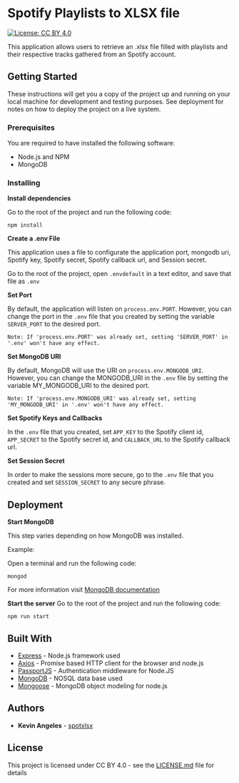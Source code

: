 # Spotify Playlists to XLSX file
[![License: CC BY 4.0](https://img.shields.io/badge/License-CC%20BY%204.0-lightgrey.svg)](https://creativecommons.org/licenses/by/4.0/)

This application allows users to retrieve an .xlsx file filled with playlists and their respective tracks gathered from an Spotify account.


## Getting Started

These instructions will get you a copy of the project up and running on your local machine for development and testing purposes. See deployment for notes on how to deploy the project on a live system.

### Prerequisites

You are required to have installed the following software:

* Node.js and NPM
* MongoDB

### Installing

**Install dependencies**

Go to the root of the project and run the following code:
```
npm install
```

**Create a .env File**

This application uses a file to configurate the application port, mongodb uri, Spotify key, Spotify secret, Spotify callback url, and Session secret.

Go to the root of the project, open `.envdefault` in a text editor, and save that file as `.env`

**Set Port**

By default, the application will listen on `process.env.PORT`. However, you can change the port in the `.env` file that you created by setting the variable `SERVER_PORT` to the desired port.

```
Note: If 'process.env.PORT' was already set, setting 'SERVER_PORT' in '.env' won't have any effect.
```

**Set MongoDB URI**

By default, MongoDB will use the URI on `process.env.MONGODB_URI`. However, you can change the MONGODB_URI in the `.env` file by setting the variable MY_MONGODB_URI to the desired port. 
```
Note: If 'process.env.MONGODB_URI' was already set, setting 'MY_MONGODB_URI' in '.env' won't have any effect.
```

**Set Spotify Keys and Callbacks**

In the `.env` file that you created, set `APP_KEY` to the Spotify client id, `APP_SECRET` to the Spotify secret id, and `CALLBACK_URL` to the Spotify callback url.

**Set Session Secret**

In order to make the sessions more secure, go to the `.env` file that you created and set `SESSION_SECRET` to any secure phrase.


## Deployment

**Start MongoDB**

This step varies depending on how MongoDB was installed.

Example:

Open a terminal and run the following code:

```
mongod
```

For more information visit [MongoDB documentation](https://docs.mongodb.com/)

**Start the server**
Go to the root of the project and run the following code:

```
npm run start
```

## Built With

* [Express](http://expressjs.com/) - Node.js framework used
* [Axios](https://www.npmjs.com/package/axios) - Promise based HTTP client for the browser and node.js
* [PassportJS](http://www.passportjs.org/) - Authentication middleware for Node.JS
* [MongoDB](https://www.mongodb.com/) - NOSQL data base used
* [Mongoose](http://mongoosejs.com/) - MongoDB object modeling for node.js

## Authors

* **Kevin Angeles** - [spotxlsx](https://github.com/KevinAngeles/spotxlsx)

## License

This project is licensed under CC BY 4.0 - see the [LICENSE.md](LICENSE.md) file for details